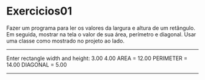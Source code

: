 # Exercicios01

Fazer um programa para ler os valores da largura e altura
de um retângulo. Em seguida, mostrar na tela o valor de
sua área, perímetro e diagonal. Usar uma classe como
mostrado no projeto ao lado.
*************************************
Enter rectangle width and height:
3.00
4.00
AREA = 12.00
PERIMETER = 14.00
DIAGONAL = 5.00
***********************************
